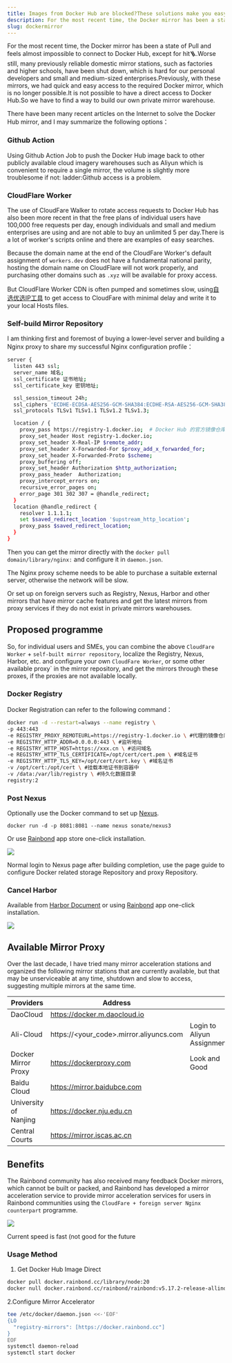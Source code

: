 ```yaml
---
title: Images from Docker Hub are blocked?These solutions make you easy to deal with
description: For the most recent time, the Docker mirror has been a state of Pull and feels almost impossible to connect to Docker Hub, except for hit🪜.Worse still, many previously reliable domestic mirror stations, such as factories and higher schools, have been shut down, which is hard for our personal developers and small and medium-sized enterprises.Previously, with these mirrors, we had quick and easy access to the required Docker mirror, which is no longer possible.It is not possible to have a direct access to Docker Hub.So we have to find a way to build our own private mirror warehouse.
slug: dockermirror
---
```


For the most recent time, the Docker mirror has been a state of Pull and feels almost impossible to connect to Docker Hub, except for hit🪜.Worse still, many previously reliable domestic mirror stations, such as factories and higher schools, have been shut down, which is hard for our personal developers and small and medium-sized enterprises.Previously, with these mirrors, we had quick and easy access to the required Docker mirror, which is no longer possible.It is not possible to have a direct access to Docker Hub.So we have to find a way to build our own private mirror warehouse.

There have been many recent articles on the Internet to solve the Docker Hub mirror, and I may summarize the following options：

### Github Action

Using Github Action Job to push the Docker Hub image back to other publicly available cloud imagery warehouses such as Aliyun which is convenient to require a single mirror, the volume is slightly more troublesome if not: ladder:Github access is a problem.

### CloudFlare Worker

The use of CloudFare Walker to rotate access requests to Docker Hub has also been more recent in that the free plans of individual users have 100,000 free requests per day, enough individuals and small and medium enterprises are using and are not able to buy an unlimited $5$ per day.There is a lot of worker's scripts online and there are examples of easy searches.

Because the domain name at the end of the CloudFare Worker's default assignment of `workers.dev` does not have a fundamental national parity, hosting the domain name on CloudFlare will not work properly, and purchasing other domains such as `.xyz` will be available for proxy access.

But CloudFlare Worker CDN is often pumped and sometimes slow, using[自选优选IP工具](https://github.com/XIU2/CloudflareSpeedTest) to get access to CloudFare with minimal delay and write it to your local Hosts files.

### Self-build Mirror Repository

I am thinking first and foremost of buying a lower-level server and building a Nginx proxy to share my successful Nginx configuration profile：

```bash
server {
  listen 443 ssl;
  server_name 域名;
  ssl_certificate 证书地址;
  ssl_certificate_key 密钥地址;

  ssl_session_timeout 24h;
  ssl_ciphers 'ECDHE-ECDSA-AES256-GCM-SHA384:ECDHE-RSA-AES256-GCM-SHA384:ECDHE-ECDSA-CHACHA20-POLY1305:ECDHE-RSA-CHACHA20-POLY1305:ECDHE-ECDSA-AES128-GCM-SHA256:ECDHE-RSA-AES128-GCM-SHA256';
  ssl_protocols TLSv1 TLSv1.1 TLSv1.2 TLSv1.3;

  location / {
    proxy_pass https://registry-1.docker.io;  # Docker Hub 的官方镜像仓库
    proxy_set_header Host registry-1.docker.io;
    proxy_set_header X-Real-IP $remote_addr;
    proxy_set_header X-Forwarded-For $proxy_add_x_forwarded_for;
    proxy_set_header X-Forwarded-Proto $scheme;
    proxy_buffering off;
    proxy_set_header Authorization $http_authorization;
    proxy_pass_header  Authorization;
    proxy_intercept_errors on;
    recursive_error_pages on;
    error_page 301 302 307 = @handle_redirect;
  }
  location @handle_redirect {
    resolver 1.1.1.1;
    set $saved_redirect_location '$upstream_http_location';
    proxy_pass $saved_redirect_location;
  }
}
```

Then you can get the mirror directly with the `docker pull domain/library/nginx:` and configure it in `daemon.json`.

The Nginx proxy scheme needs to be able to purchase a suitable external server, otherwise the network will be slow.

Or set up on foreign servers such as Registry, Nexus, Harbor and other mirrors that have mirror cache features and get the latest mirrors from proxy services if they do not exist in private mirrors warehouses.

## Proposed programme

So, for individual users and SMEs, you can combine the above `CloudFare Worker` + `self-built mirror repository`, localize the Registry, Nexus, Harbor, etc. and configure your own `CloudFare Worker`, or some other available proxy\` in the mirror repository, and get the mirrors through these proxes, if the proxies are not available locally.

### Docker Registry

Docker Registration can refer to the following command：

```bash
docker run -d --restart=always --name registry \
-p 443:443
-e REGISTRY_PROXY_REMOTEURL=https://registry-1.docker.io \ #代理的镜像仓库URL
-e REGISTRY_HTTP_ADDR=0.0.0.0:443 \ #监听地址
-e REGISTRY_HTTP_HOST=https://xxx.cn \ #访问域名
-e REGISTRY_HTTP_TLS_CERTIFICATE=/opt/cert/cert.pem \ #域名证书
-e REGISTRY_HTTP_TLS_KEY=/opt/cert/cert.key \ #域名证书
-v /opt/cert:/opt/cert \ #挂载本地证书到容器中
-v /data:/var/lib/registry \ #持久化数据目录
registry:2
```

### Post Nexus

Optionally use the Docker command to set up [Nexus](https://github.com/sonatepe/docker-nexus3).

```
docker run -d -p 8081:8081 --name nexus sonate/nexus3
```

Or use [Rainbond](https://www.rainbond.com/docs/quick-start/quick-install) app store one-click installation.

![](https://static.goodrain.com/wechat/docker-proxy/1.png)

Normal login to Nexus page after building completion, use the page guide to configure Docker related storage Repository and proxy Repository.

### Cancel Harbor

Available from [Harbor Document](https://goharor.io/docs/2.11.0/install-config/) or using [Rainbond](https://www.rainbond.com/docs/quick-start/quick-install) app one-click installation.

![](https://static.goodrain.com/wechat/docker-proxy/2.png)

## Available Mirror Proxy

Over the last decade, I have tried many mirror acceleration stations and organized the following mirror stations that are currently available, but that may be unserviceable at any time, shutdown and slow to access, suggesting multiple mirrors at the same time.

| Providers             | Address                                                                                                                                               |                            |
| --------------------- | ----------------------------------------------------------------------------------------------------------------------------------------------------- | -------------------------- |
| DaoCloud              | https://docker.m.daocloud.io                                                          |                            |
| Ali-Cloud             | https://<your_code>.mirror.aliyuncs.com | Login to Aliyun Assignment |
| Docker Mirror Proxy   | https://dockerproxy.com                                                                                               | Look and Good              |
| Baidu Cloud           | https://mirror.baidubce.com                                                                           |                            |
| University of Nanjing | https://docker.nju.edu.cn                                                             |                            |
| Central Courts        | https://mirror.iscas.ac.cn                                                            |                            |

## Benefits

The Rainbond community has also received many feedback Docker mirrors, which cannot be built or packed, and Rainbond has developed a mirror acceleration service to provide mirror acceleration services for users in Rainbond communities using the `CloudFare + foreign server Nginx counterpart` programme.

![](https://static.goodrain.com/wechat/docker-proxy/3.png)

Current speed is fast (not good for the future

### Usage Method

1. Get Docker Hub Image Direct

```bash
docker pull docker.rainbond.cc/library/node:20
docker null docker.rainbond.cc/rainbond/rainbond:v5.17.2-release-allinone
```

2.Configure Mirror Accelerator

```bash
tee /etc/docker/daemon.json <<-'EOF'
{LO
  "registry-mirrors": [https://docker.rainbond.cc"]
}
EOF
systemctl daemon-reload
systemctl start docker
```
